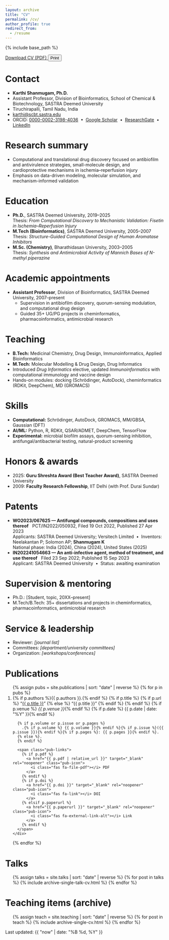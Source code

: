 ```yaml
---
layout: archive
title: "CV"
permalink: /cv/
author_profile: true
redirect_from:
  - /resume
---
```


{% include base_path %}

<div class="cv-actions" style="margin-bottom:1rem">
  <a class="btn btn--primary" href="/files/Karthi_Shanmugam_CV.pdf" target="_blank" rel="noopener">
    <i class="fas fa-file-download"></i> Download CV (PDF)
  </a>
  <button class="btn" onclick="window.print()">
    <i class="fas fa-print"></i> Print
  </button>
</div>

Contact
======
<ul class="fa-list">
  <li><i class="fas fa-user-circle"></i> <strong>Karthi Shanmugam, Ph.D.</strong></li>
  <li><i class="fas fa-briefcase"></i> Assistant Professor, Division of Bioinformatics, School of Chemical & Biotechnology, SASTRA Deemed University</li>
  <li><i class="fas fa-map-marker-alt"></i> Tiruchirapalli, Tamil Nadu, India</li>
  <li><i class="fas fa-envelope"></i> <a href="mailto:karthi@scbt.sastra.edu">karthi@scbt.sastra.edu</a></li>
  <li>
    <i class="fas fa-id-badge"></i>
    ORCID: <a href="https://orcid.org/0000-0002-3198-4036" target="_blank" rel="noopener">0000-0002-3198-4036</a> &nbsp;•&nbsp;
    <i class="fas fa-graduation-cap"></i> <a href="https://scholar.google.com/citations?user=EnEq7LkAAAAJ&hl=en" target="_blank" rel="noopener">Google Scholar</a> &nbsp;•&nbsp;
    <i class="fab fa-researchgate"></i> <a href="https://www.researchgate.net/profile/Karthi-Shanmugam" target="_blank" rel="noopener">ResearchGate</a> &nbsp;•&nbsp;
    <i class="fab fa-linkedin"></i> <a href="https://www.linkedin.com/in/kshanmugam-phd/" target="_blank" rel="noopener">LinkedIn</a>
  </li>
</ul>

Research summary
======
<ul class="fa-list">
  <li><i class="fas fa-flask"></i> Computational and translational drug discovery focused on antibiofilm and antivirulence strategies, small-molecule design, and cardioprotective mechanisms in ischemia–reperfusion injury</li>
  <li><i class="fas fa-microchip"></i> Emphasis on data-driven modeling, molecular simulation, and mechanism-informed validation</li>
</ul>

Education
======
<ul class="fa-list">
  <li><i class="fas fa-user-graduate"></i> <strong>Ph.D.</strong>, SASTRA Deemed University, 2019–2025<br>
    <span class="muted">Thesis: <em>From Computational Discovery to Mechanistic Validation: Fisetin in Ischemia–Reperfusion Injury</em></span>
  </li>
  <li><i class="fas fa-user-graduate"></i> <strong>M.Tech (Bioinformatics)</strong>, SASTRA Deemed University, 2005–2007<br>
    <span class="muted">Thesis: <em>Structure-Guided Computational Design of Human Aromatase Inhibitors</em></span>
  </li>
  <li><i class="fas fa-user-graduate"></i> <strong>M.Sc. (Chemistry)</strong>, Bharathidasan University, 2003–2005<br>
    <span class="muted">Thesis: <em>Synthesis and Antimicrobial Activity of Mannich Bases of N-methyl piperazine</em></span>
  </li>
</ul>

Academic appointments
======
<ul class="fa-list">
  <li>
    <i class="fas fa-chalkboard-teacher"></i>
    <strong>Assistant Professor</strong>, Division of Bioinformatics, SASTRA Deemed University, 2007–present
    <ul>
      <li><i class="fas fa-project-diagram"></i> Supervision in antibiofilm discovery, quorum-sensing modulation, and computational drug design</li>
      <li><i class="fas fa-user-friends"></i> Guided 35+ UG/PG projects in cheminformatics, pharmacoinformatics, antimicrobial research</li>
    </ul>
  </li>
</ul>

Teaching
======
<ul class="fa-list">
  <li><i class="fas fa-book-open"></i> <strong>B.Tech:</strong> Medicinal Chemistry, Drug Design, Immunoinformatics, Applied Bioinformatics</li>
  <li><i class="fas fa-book-open"></i> <strong>M.Tech:</strong> Molecular Modelling & Drug Design, Drug Informatics</li>
  <li><i class="fas fa-laptop-code"></i> Introduced <em>Drug Informatics</em> elective, updated <em>Immunoinformatics</em> with computational immunology and vaccine design</li>
  <li><i class="fas fa-tools"></i> Hands-on modules: docking (Schrödinger, AutoDock), cheminformatics (RDKit, DeepChem), MD (GROMACS)</li>
</ul>

Skills
======
<ul class="fa-list">
  <li><i class="fas fa-code"></i> <strong>Computational:</strong> Schrödinger, AutoDock, GROMACS, MM/GBSA, Gaussian (DFT)</li>
  <li><i class="fas fa-robot"></i> <strong>AI/ML:</strong> Python, R, RDKit, QSAR/ADMET, DeepChem, TensorFlow</li>
  <li><i class="fas fa-vials"></i> <strong>Experimental:</strong> microbial biofilm assays, quorum-sensing inhibition, antifungal/antibacterial testing, natural-product screening</li>
</ul>

Honors & awards
======
<ul class="fa-list">
  <li><i class="fas fa-award"></i> 2025: <strong>Guru Shreshta Award (Best Teacher Award)</strong>, SASTRA Deemed University</li>
  <li><i class="fas fa-medal"></i> 2009: <strong>Faculty Research Fellowship</strong>, IIT Delhi (with Prof. Durai Sundar)</li>
</ul>

Patents
======
<ul class="fa-list">
  <li><i class="fas fa-file-alt"></i> <strong>WO2023/067625 — Antifungal compounds, compositions and uses thereof</strong> &nbsp;
    <span class="muted">PCT/IN2022/050932, Filed 19 Oct 2022, Published 27 Apr 2023</span><br>
    <i class="fas fa-university"></i> Applicants: SASTRA Deemed University; Versitech Limited &nbsp;•&nbsp;
    <i class="fas fa-users"></i> Inventors: Neelakantan P; Solomon AP; <strong>Shanmugam K</strong><br>
    <i class="fas fa-flag"></i> National phase: India (2024), China (2024), United States (2025)
  </li>
  <li><i class="fas fa-file-alt"></i> <strong>IN202241054663 — An anti-infective agent, method of treatment, and use thereof</strong> &nbsp;
    <span class="muted">Filed 23 Sep 2022; Published 15 Sep 2023</span><br>
    <i class="fas fa-university"></i> Applicant: SASTRA Deemed University &nbsp;•&nbsp;
    <i class="fas fa-info-circle"></i> Status: awaiting examination
  </li>
</ul>

Supervision & mentoring
======
<ul class="fa-list">
  <li><i class="fas fa-user-graduate"></i> Ph.D.: [Student, topic, 20XX–present]</li>
  <li><i class="fas fa-user-graduate"></i> M.Tech/B.Tech: 35+ dissertations and projects in cheminformatics, pharmacoinformatics, antimicrobial research</li>
</ul>

Service & leadership
======
<ul class="fa-list">
  <li><i class="fas fa-journal-whills"></i> Reviewer: <em>[journal list]</em></li>
  <li><i class="fas fa-people-carry"></i> Committees: <em>[department/university committees]</em></li>
  <li><i class="fas fa-microphone"></i> Organization: <em>[workshops/conferences]</em></li>
</ul>

Publications
======
<ol class="publist">
{% assign pubs = site.publications | sort: "date" | reverse %}
{% for p in pubs %}
  <li class="pub">
    <div class="cit">
      {% if p.authors %}{{ p.authors }}.{% endif %}
      {% if p.title %}
        {% if p.url %}
          “<a href="{{ p.url | relative_url }}">{{ p.title }}</a>”
        {% else %}
          “{{ p.title }}”
        {% endif %}
      {% endif %}
      {% if p.venue %} <em>{{ p.venue }}</em>{% endif %}
      {% if p.date %} {{ p.date | date: "%Y" }}{% endif %}

      {% if p.volume or p.issue or p.pages %}
        .{% if p.volume %} {{ p.volume }}{% endif %}{% if p.issue %}({{ p.issue }}){% endif %}{% if p.pages %}: {{ p.pages }}{% endif %}.
      {% else %}.
      {% endif %}

      <span class="pub-links">
        {% if p.pdf %}
          <a href="{{ p.pdf | relative_url }}" target="_blank" rel="noopener" class="pub-icon">
            <i class="fas fa-file-pdf"></i> PDF
          </a>
        {% endif %}
        {% if p.doi %}
          <a href="{{ p.doi }}" target="_blank" rel="noopener" class="pub-icon">
            <i class="fas fa-link"></i> DOI
          </a>
        {% elsif p.paperurl %}
          <a href="{{ p.paperurl }}" target="_blank" rel="noopener" class="pub-icon">
            <i class="fas fa-external-link-alt"></i> Link
          </a>
        {% endif %}
      </span>
    </div>
  </li>
{% endfor %}
</ol>

Talks
======
<ul>
{% assign talks = site.talks | sort: "date" | reverse %}
{% for post in talks %}
  {% include archive-single-talk-cv.html %}
{% endfor %}
</ul>

Teaching items (archive)
======
<ul>
{% assign teach = site.teaching | sort: "date" | reverse %}
{% for post in teach %}
  {% include archive-single-cv.html %}
{% endfor %}
</ul>

<div class="cv-updated">
  <i class="far fa-clock"></i> Last updated: {{ "now" | date: "%B %d, %Y" }}
</div>
